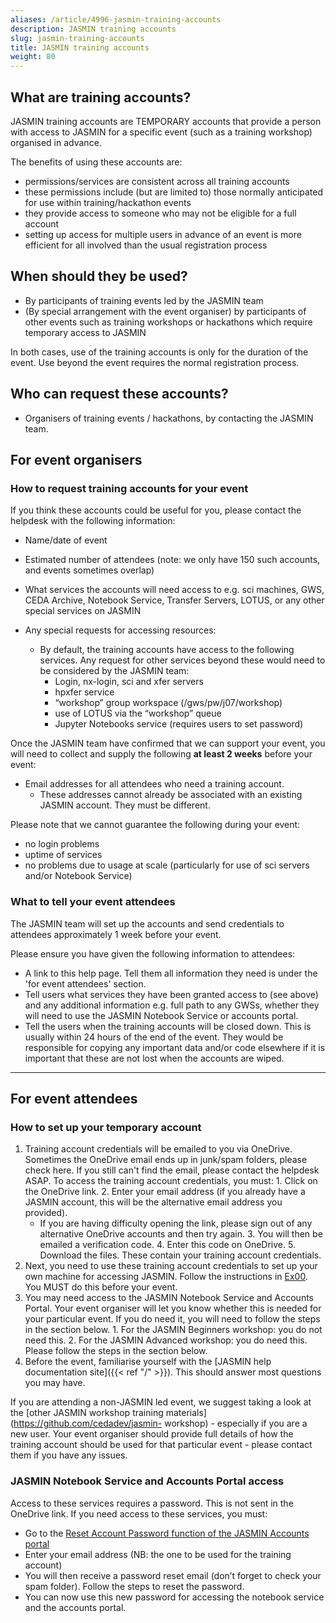 ```yaml
---
aliases: /article/4996-jasmin-training-accounts
description: JASMIN training accounts
slug: jasmin-training-accounts
title: JASMIN training accounts
weight: 80
---
```


## What are training accounts?

JASMIN training accounts are TEMPORARY accounts that provide a person with
access to JASMIN for a specific event (such as a training workshop) organised
in advance.

The benefits of using these accounts are:

  * permissions/services are consistent across all training accounts 
  * these permissions include (but are limited to) those normally anticipated for use within training/hackathon events 
  * they provide access to someone who may not be eligible for a full account 
  * setting up access for multiple users in advance of an event is more efficient for all involved than the usual registration process

## When should they be used?

  * By participants of training events led by the JASMIN team
  * (By special arrangement with the event organiser) by participants of other events such as training workshops or hackathons which require temporary access to JASMIN

In both cases, use of the training accounts is only for the duration of the
event. Use beyond the event requires the normal registration process.

## Who can request these accounts?

  * Organisers of training events / hackathons, by contacting the JASMIN team.


## For event organisers

### How to request training accounts for your event

If you think these accounts could be useful for you, please contact the
helpdesk with the following information:

  * Name/date of event 
  * Estimated number of attendees (note: we only have 150 such accounts, and events sometimes overlap)
  * What services the accounts will need access to e.g. sci machines, GWS, CEDA Archive, Notebook Service, Transfer Servers, LOTUS, or any other special services on JASMIN 

  * Any special requests for accessing resources: 
    * By default, the training accounts have access to the following services. Any request for other services beyond these would need to be considered by the JASMIN team: 
      * Login, nx-login, sci and xfer servers
      * hpxfer service
      * “workshop” group workspace (/gws/pw/j07/workshop)
      * use of LOTUS via the “workshop” queue
      * Jupyter Notebooks service (requires users to set password)

Once the JASMIN team have confirmed that we can support your event, you will
need to collect and supply the following **at least 2 weeks** before your
event:

  * Email addresses for all attendees who need a training account. 
    * These addresses cannot already be associated with an existing JASMIN account. They must be different. 

Please note that we cannot guarantee the following during your event:

  * no login problems
  * uptime of services
  * no problems due to usage at scale (particularly for use of sci servers and/or Notebook Service)

### What to tell your event attendees

The JASMIN team will set up the accounts and send credentials to attendees
approximately 1 week before your event.

Please ensure you have given the following information to attendees:

  * A link to this help page. Tell them all information they need is under the 'for event attendees' section.
  * Tell users what services they have been granted access to (see above) and any additional information e.g. full path to any GWSs, whether they will need to use the JASMIN Notebook Service or accounts portal. 
  * Tell the users when the training accounts will be closed down. This is usually within 24 hours of the end of the event. They would be responsible for copying any important data and/or code elsewhere if it is important that these are not lost when the accounts are wiped.

* * *

## For event attendees

### How to set up your temporary account

  1. Training account credentials will be emailed to you via OneDrive. Sometimes the OneDrive email ends up in junk/spam folders, please check here. If you still can't find the email, please contact the helpdesk ASAP. To access the training account credentials, you must: 
    1. Click on the OneDrive link.
    2. Enter your email address (if you already have a JASMIN account, this will be the alternative email address you provided). 
      * If you are having difficulty opening the link, please sign out of any alternative OneDrive accounts and then try again. 
    3. You will then be emailed a verification code. 
    4. Enter this code on OneDrive.
    5. Download the files. These contain your training account credentials. 
  2. Next, you need to use these training account credentials to set up your own machine for accessing JASMIN. Follow the instructions in [Ex00](https://github.com/cedadev/jasmin-workshop/tree/master/exercises/ex00). You MUST do this before your event. 
  3. You may need access to the JASMIN Notebook Service and Accounts Portal. Your event organiser will let you know whether this is needed for your particular event. If you do need it, you will need to follow the steps in the section below. 
    1. For the JASMIN Beginners workshop: you do not need this. 
    2. For the JASMIN Advanced workshop: you do need this. Please follow the steps in the section below. 
  4. Before the event, familiarise yourself with the [JASMIN help documentation site]({{< ref "/" >}}). This should answer most questions you may have. 

If you are attending a non-JASMIN led event, we suggest taking a look at the
[other JASMIN workshop training materials](https://github.com/cedadev/jasmin-
workshop) \- especially if you are a new user. Your event organiser should
provide full details of how the training account should be used for that
particular event - please contact them if you have any issues.

### JASMIN Notebook Service and Accounts Portal access

Access to these services requires a password. This is not sent in the OneDrive
link. If you need access to these services, you must:

  * Go to the [Reset Account Password function of the JASMIN Accounts portal](https://accounts.jasmin.ac.uk/account/password_reset/)
  * Enter your email address (NB: the one to be used for the training account)
  * You will then receive a password reset email (don’t forget to check your spam folder). Follow the steps to reset the password. 
  * You can now use this new password for accessing the notebook service and the accounts portal.
